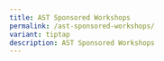 ```yaml
---
title: AST Sponsored Workshops
permalink: /ast-sponsored-workshops/
variant: tiptap
description: AST Sponsored Workshops
---
```

